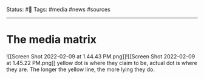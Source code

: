 Status: #🌱
Tags: #media
#news
#sources
***
# The media matrix
![[Screen Shot 2022-02-09 at 1.44.43 PM.png]]![[Screen Shot 2022-02-09 at 1.45.22 PM.png]]
yellow dot is where they claim to be, actual dot is where they are. The longer the yellow line, the more lying they do.


